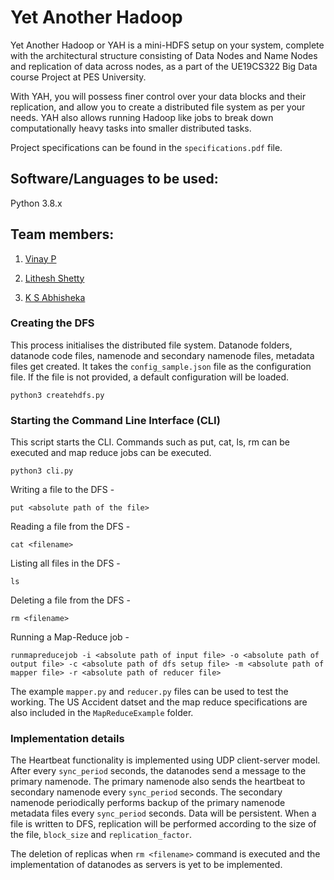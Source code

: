 # Yet Another Hadoop

Yet Another Hadoop or YAH is a mini-HDFS setup on your system, complete with the architectural structure consisting of Data Nodes and Name Nodes and replication of data across nodes, as a part of the UE19CS322 Big Data course Project at PES University.

With YAH, you will possess finer control over your data blocks and their replication, and allow you to create a distributed file system as per your needs. YAH also allows running Hadoop like jobs to break down computationally heavy tasks into smaller distributed tasks.

Project specifications can be found in the `specifications.pdf` file.

## Software/Languages to be used:
Python 3.8.x
## Team members:
1. [Vinay P ](https://github.com/Vinaypnaidu)

2. [Lithesh Shetty ](https://github.com/shettylithesh)

3. [K S Abhisheka ](https://github.com/Abhi-k-s)

### Creating the DFS 
This process initialises the distributed file system. Datanode folders, datanode code files, namenode and secondary namenode files, metadata files get created. It takes the `config_sample.json` file as the configuration file. If the file is not provided, a default configuration will be loaded. 

`python3 createhdfs.py`

### Starting the Command Line Interface (CLI)
This script starts the CLI. Commands such as put, cat, ls, rm can be executed and map reduce jobs can be executed. 

`python3 cli.py`

Writing a file to the DFS -

`put <absolute path of the file>`

Reading a file from the DFS -

`cat <filename>`

Listing all files in the DFS - 

`ls`

Deleting a file from the DFS - 

`rm <filename>`

Running a Map-Reduce job - 

`runmapreducejob -i <absolute path of input file> -o <absolute path of output file> -c <absolute path of dfs setup file> -m <absolute path of mapper file> -r <absolute path of reducer file>`

The example `mapper.py` and `reducer.py` files can be used to test the working. The US Accident datset and the map reduce specifications are also included in the `MapReduceExample` folder.  

### Implementation details
The Heartbeat functionality is implemented using UDP client-server model. After every `sync_period` seconds, the datanodes send a message to the primary namenode. The primary namenode also sends the heartbeat to secondary namenode every `sync_period` seconds. The secondary namenode periodically performs backup of the primary namenode metadata files every `sync_period` seconds. Data will be persistent. When a file is written to DFS, replication will be performed according to the size of the file, `block_size` and `replication_factor`.

The deletion of replicas when `rm <filename>` command is executed and the implementation of datanodes as servers is yet to be implemented.
